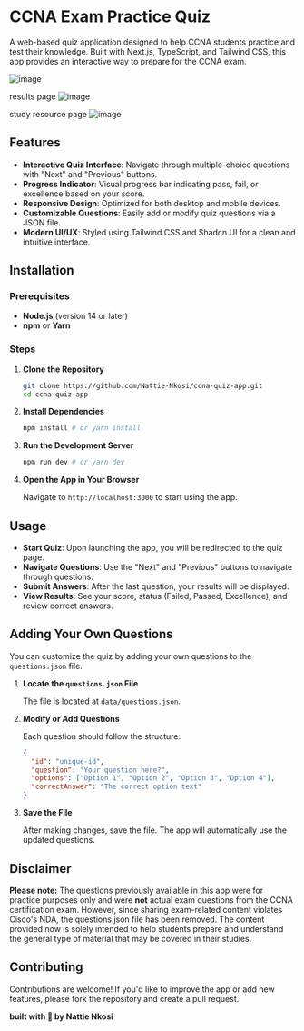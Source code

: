 # CCNA Exam Practice Quiz

A web-based quiz application designed to help CCNA students practice and test their knowledge. Built with Next.js, TypeScript, and Tailwind CSS, this app provides an interactive way to prepare for the CCNA exam.

![image](https://github.com/user-attachments/assets/ad4bee22-0e06-4b3e-8f60-afbb7ee4a50c)


results page
![image](https://github.com/user-attachments/assets/7a654cb8-984d-4ee1-803e-6d1c45e4fba2)

study resource page
![image](https://github.com/user-attachments/assets/52f4b1ab-1a2c-4099-82b9-3cf79acc5582)


## Features

- **Interactive Quiz Interface**: Navigate through multiple-choice questions with "Next" and "Previous" buttons.
- **Progress Indicator**: Visual progress bar indicating pass, fail, or excellence based on your score.
- **Responsive Design**: Optimized for both desktop and mobile devices.
- **Customizable Questions**: Easily add or modify quiz questions via a JSON file.
- **Modern UI/UX**: Styled using Tailwind CSS and Shadcn UI for a clean and intuitive interface.

## Installation

### Prerequisites

- **Node.js** (version 14 or later)
- **npm** or **Yarn**

### Steps

1. **Clone the Repository**

   ```bash
   git clone https://github.com/Nattie-Nkosi/ccna-quiz-app.git
   cd ccna-quiz-app
   ```

2. **Install Dependencies**

   ```bash
   npm install # or yarn install
   ```

3. **Run the Development Server**

   ```bash
   npm run dev # or yarn dev
   ```

4. **Open the App in Your Browser**

   Navigate to `http://localhost:3000` to start using the app.

## Usage

- **Start Quiz**: Upon launching the app, you will be redirected to the quiz page.
- **Navigate Questions**: Use the "Next" and "Previous" buttons to navigate through questions.
- **Submit Answers**: After the last question, your results will be displayed.
- **View Results**: See your score, status (Failed, Passed, Excellence), and review correct answers.

## Adding Your Own Questions

You can customize the quiz by adding your own questions to the `questions.json` file.

1. **Locate the `questions.json` File**

   The file is located at `data/questions.json`.

2. **Modify or Add Questions**

   Each question should follow the structure:

   ```json
   {
     "id": "unique-id",
     "question": "Your question here?",
     "options": ["Option 1", "Option 2", "Option 3", "Option 4"],
     "correctAnswer": "The correct option text"
   }
   ```

3. **Save the File**

   After making changes, save the file. The app will automatically use the updated questions.

## Disclaimer

**Please note:** The questions previously available in this app were for practice purposes only and were **not** actual exam questions from the CCNA certification exam. However, since sharing exam-related content violates Cisco's NDA, the questions.json file has been removed. The content provided now is solely intended to help students prepare and understand the general type of material that may be covered in their studies.

## Contributing

Contributions are welcome! If you'd like to improve the app or add new features, please fork the repository and create a pull request.

**built with 💓 by Nattie Nkosi**
